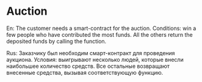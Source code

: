 # Auction
En:
The customer needs a smart-contract for the auction. Conditions: win a few people who have contributed the most funds. All the others return the deposited funds by calling the function.

Rus:
Заказчику был необходим смарт-контракт для проведения аукциона. Условия: выигрывают несколько людей, которые внесли наибольшее количество средств. Все остальные возвращают внесенные средства, вызывая соответствующую функцию.
